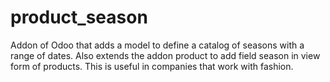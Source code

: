# product_season
Addon of Odoo that adds a model to define a catalog of seasons with a range of dates. Also extends the addon product to add field season in view form of products. This is useful in companies that work with fashion.

